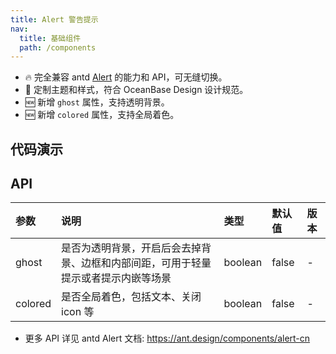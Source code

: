```yaml
---
title: Alert 警告提示
nav:
  title: 基础组件
  path: /components
---
```


- 🔥 完全兼容 antd [Alert](https://ant.design/components/alert-cn) 的能力和 API，可无缝切换。
- 💄 定制主题和样式，符合 OceanBase Design 设计规范。
- 🆕 新增 `ghost` 属性，支持透明背景。
- 🆕 新增 `colored` 属性，支持全局着色。

## 代码演示

<code src="./demo/style.tsx" title="四种样式" description="共有四种样式 `success`、`info`、`warning`、`error`。"></code>

<code src="./demo/closable.tsx" title="可关闭的警告提示" description="显示关闭按钮，点击可关闭警告提示。"></code>

<code src="./demo/action.tsx" title="操作" description="可以在右上角自定义操作项。"></code>

<code src="./demo/ghost-and-colored.tsx" title="透明背景和全局着色"></code>

<code src="./demo/banner.tsx" iframe="250" title="顶部公告" description="页面顶部通告形式，默认有图标且 `type` 为 'warning'。"></code>

<code src="./demo/loop-banner.tsx" title="轮播的公告" description="配合 [react-text-loop-next](https://npmjs.com/package/react-text-loop-next) 或 [react-fast-marquee](https://npmjs.com/package/react-fast-marquee) 实现消息轮播通知栏。"></code>

<code src="./demo/error-boundary.tsx" title="React 错误处理" description="友好的 [React 错误处理](https://reactjs.org/blog/2017/07/26/error-handling-in-react-16.html) 包裹组件。
"></code>

## API

| 参数 | 说明 | 类型 | 默认值 | 版本 |
| :-- | :-- | :-- | :-- | :-- |
| ghost | 是否为透明背景，开启后会去掉背景、边框和内部间距，可用于轻量提示或者提示内嵌等场景 | boolean | false | - |
| colored | 是否全局着色，包括文本、关闭 icon 等 | boolean | false | - |

- 更多 API 详见 antd Alert 文档: https://ant.design/components/alert-cn
